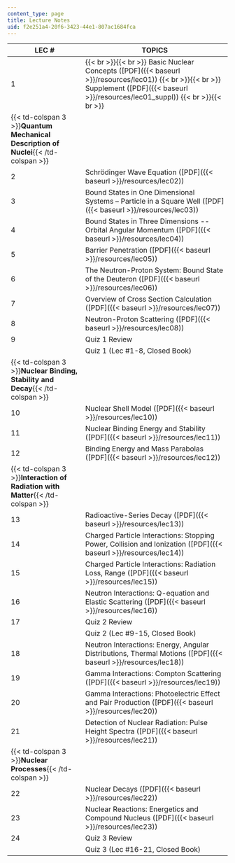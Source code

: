 ```yaml
---
content_type: page
title: Lecture Notes
uid: f2e251a4-20f6-3423-44e1-807ac1684fca
---
```


| LEC # | TOPICS |
| --- | --- |
| 1 |  {{< br >}}{{< br >}} Basic Nuclear Concepts ([PDF]({{< baseurl >}}/resources/lec01)) {{< br >}}{{< br >}} Supplement ([PDF]({{< baseurl >}}/resources/lec01_suppl)) {{< br >}}{{< br >}}  |
| {{< td-colspan 3 >}}**Quantum Mechanical Description of Nuclei**{{< /td-colspan >}} |||
| 2 | Schrödinger Wave Equation ([PDF]({{< baseurl >}}/resources/lec02)) |
| 3 | Bound States in One Dimensional Systems – Particle in a Square Well ([PDF]({{< baseurl >}}/resources/lec03)) |
| 4 | Bound States in Three Dimensions -- Orbital Angular Momentum ([PDF]({{< baseurl >}}/resources/lec04)) |
| 5 | Barrier Penetration ([PDF]({{< baseurl >}}/resources/lec05)) |
| 6 | The Neutron-Proton System: Bound State of the Deuteron ([PDF]({{< baseurl >}}/resources/lec06)) |
| 7 | Overview of Cross Section Calculation ([PDF]({{< baseurl >}}/resources/lec07)) |
| 8 | Neutron-Proton Scattering ([PDF]({{< baseurl >}}/resources/lec08)) |
| 9 | Quiz 1 Review |
| &nbsp; | Quiz 1 (Lec #1-8, Closed Book) |
| {{< td-colspan 3 >}}**Nuclear Binding, Stability and Decay**{{< /td-colspan >}} |||
| 10 | Nuclear Shell Model ([PDF]({{< baseurl >}}/resources/lec10)) |
| 11 | Nuclear Binding Energy and Stability ([PDF]({{< baseurl >}}/resources/lec11)) |
| 12 | Binding Energy and Mass Parabolas ([PDF]({{< baseurl >}}/resources/lec12)) |
| {{< td-colspan 3 >}}**Interaction of Radiation with Matter**{{< /td-colspan >}} |||
| 13 | Radioactive-Series Decay ([PDF]({{< baseurl >}}/resources/lec13)) |
| 14 | Charged Particle Interactions: Stopping Power, Collision and Ionization ([PDF]({{< baseurl >}}/resources/lec14)) |
| 15 | Charged Particle Interactions: Radiation Loss, Range ([PDF]({{< baseurl >}}/resources/lec15)) |
| 16 | Neutron Interactions: Q-equation and Elastic Scattering ([PDF]({{< baseurl >}}/resources/lec16)) |
| 17 | Quiz 2 Review |
| &nbsp; | Quiz 2 (Lec #9-15, Closed Book) |
| 18 | Neutron Interactions: Energy, Angular Distributions, Thermal Motions ([PDF]({{< baseurl >}}/resources/lec18)) |
| 19 | Gamma Interactions: Compton Scattering ([PDF]({{< baseurl >}}/resources/lec19)) |
| 20 | Gamma Interactions: Photoelectric Effect and Pair Production ([PDF]({{< baseurl >}}/resources/lec20)) |
| 21 | Detection of Nuclear Radiation: Pulse Height Spectra ([PDF]({{< baseurl >}}/resources/lec21)) |
| {{< td-colspan 3 >}}**Nuclear Processes**{{< /td-colspan >}} |||
| 22 | Nuclear Decays ([PDF]({{< baseurl >}}/resources/lec22)) |
| 23 | Nuclear Reactions: Energetics and Compound Nucleus ([PDF]({{< baseurl >}}/resources/lec23)) |
| 24 | Quiz 3 Review |
| &nbsp; | Quiz 3 (Lec #16-21, Closed Book)